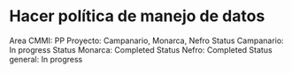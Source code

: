 # Hacer política de manejo de datos

Area CMMI: PP
Proyecto: Campanario, Monarca, Nefro
Status Campanario: In progress
Status Monarca: Completed
Status Nefro: Completed
Status general: In progress